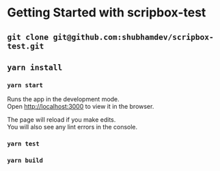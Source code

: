 # Getting Started with scripbox-test

## `git clone git@github.com:shubhamdev/scripbox-test.git`

## `yarn install`

### `yarn start`

Runs the app in the development mode.\
Open [http://localhost:3000](http://localhost:3000) to view it in the browser.

The page will reload if you make edits.\
You will also see any lint errors in the console.

### `yarn test`

### `yarn build`
